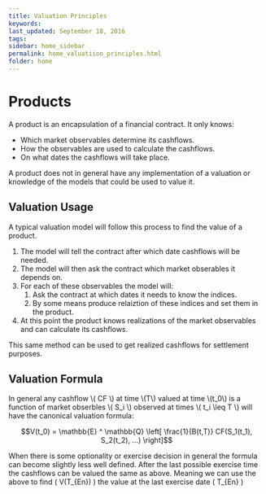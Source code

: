 ```yaml
---
title: Valuation Principles
keywords: 
last_updated: September 18, 2016
tags: 
sidebar: home_sidebar
permalink: home_valuatiion_principles.html
folder: home
---
```


# Products

A product is an encapsulation of a financial contract.  It only knows:

   * Which market observables determine its cashflows. 
   * How the observables are used to calculate the cashflows.
   * On what dates the cashflows will take place.

A product does not in general have any implementation of a valuation or knowledge of the models that could be used to value it.

## Valuation Usage

A typical valuation model will follow this process to find the value of a product.

1. The model will tell the contract after which date cashflows will be needed.  
1. The model will then ask the contract which market obserables it depends on.
1. For each of these observables the model will:
    1. Ask the contract at which dates it needs to know the indices.
    1. By some means produce relaiztion of these indices and set them in the product.
1. At this point the product knows  realizations of the market observables and can calculate its cashflows.

This same method can be used to get realized cashflows for settlement purposes.

## Valuation Formula

<script type="text/javascript" src="http://cdn.mathjax.org/mathjax/latest/MathJax.js?config=TeX-AMS-MML_HTMLorMML"></script>
<div>
In general any cashflow \( CF \) at time \(T\) valued at time \(t_0\) is a function of market obserbles \( S_i \) observed at times \( t_i \leq T \) will have the canonical valuation formula:

$$V(t_0) = \mathbb{E} ^ \mathbb{Q} \left[ \frac{1}{B(t,T)} CF(S_1(t_1), S_2(t_2), ...) \right]$$

When there is some optionality or exercise decision in general the formula can become slightly less well defined.  After the last possible exercise time the cashflows can be valued the same as above.  Meaning we can use the above to find \( V(T_{En}) \) the value at the last exercise date \( T_{En} \)  
</div>




   


